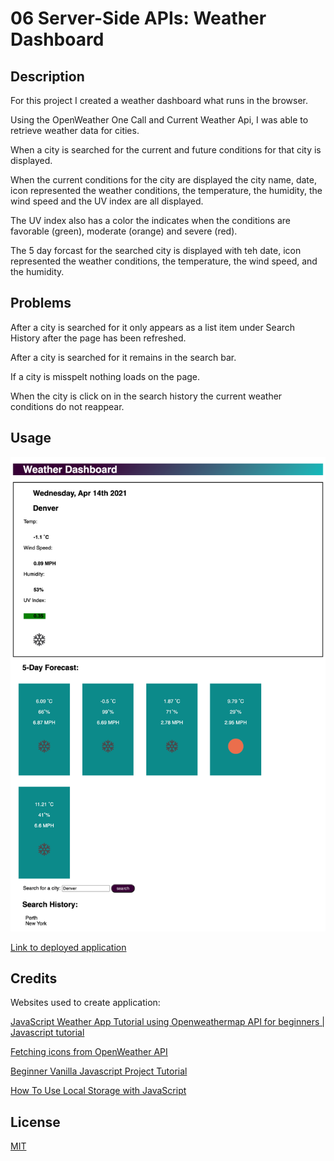 # 06 Server-Side APIs: Weather Dashboard 
## Description

For this project I created a weather dashboard what runs in the browser. 

Using the OpenWeather One Call and Current Weather Api, I was able to retrieve weather data for cities.

When a city is searched for the current and future conditions for that city is displayed. 

When the current conditions for the city are displayed the city name, date, icon represented the weather conditions, the temperature, the humidity, the wind speed and the UV index are all displayed. 

The UV index also has a color the indicates when the conditions are favorable (green), moderate (orange) and severe (red). 

The 5 day forcast for the searched city is displayed with teh date, icon represented the weather conditions, the temperature, the wind speed, and the humidity. 


## Problems 
After a city is searched for it only appears as a list item under Search History after the page has been refreshed. 

After a city is searched for it remains in the search bar.

If a city is misspelt nothing loads on the page.

When the city is click on in the search history the current weather conditions do not reappear. 



## Usage
 
![Screen-shot-of-final-product](assets/Image/WeatherDashboardScreenShot.png)

[Link to deployed application](https://harmane4.github.io/Weather-Dashboard/)

## Credits

Websites used to create application: 

[JavaScript Weather App Tutorial using Openweathermap API for beginners | Javascript tutorial](https://www.youtube.com/watch?v=GXrDEA3SIOQ&t=4s)

[Fetching icons from OpenWeather API](https://dev.to/mtee/day-63-fetching-icons-from-open-weather-23lh)

[Beginner Vanilla Javascript Project Tutorial](https://www.youtube.com/watch?v=Ttf3CEsEwMQ)

[How To Use Local Storage with JavaScript](https://www.taniarascia.com/how-to-use-local-storage-with-javascript/)

## License 
[MIT](https://choosealicense.com/licenses/mit/)

